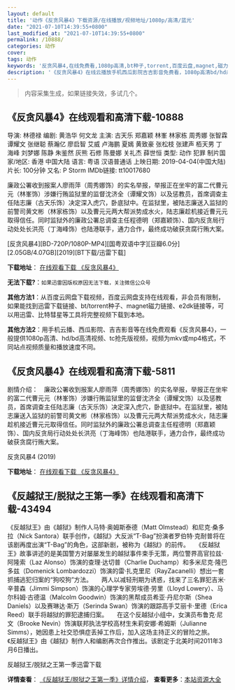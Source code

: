 ```yaml
---
layout: default
title: '动作《反贪风暴4》下载资源/在线播放/视频地址/1080p/高清/蓝光'
date: "2021-07-10T14:39:55+0800"
last_modified_at: "2021-07-10T14:39:55+0800"
permalink: /10888/
categories: 动作
cover:
tags: 动作
keywords: '反贪风暴4,在线免费看,1080p高清,bt种子,torrent,百度云盘,magnet,磁力链,迅雷下载资源'
description: '《反贪风暴4》在线云播放手机西瓜影院吉吉影音免费看，1080p高清bd/hd未删减完整版和tc抢先枪版，mkv/mp4格式，附带bt/torrent种子、magnet/磁力链、百度云盘、网盘资源迅雷下载链接'
---
```


>内容采集生成，如果链接失效，多试几个。


## 《反贪风暴4》在线观看和高清下载-10888

导演: 林德禄 编剧: 黄浩华 何文龙 主演: 古天乐 郑嘉颖 林峯 林家栋 周秀娜 张智霖 谭耀文 张继聪 蔡瀚亿 廖启智 艾威 卢海鹏 夏嫣 黄致豪 张松枝 张建声 栢天男 丁海峰 刘梦娜 陈静 朱鉴然 灰熊 石修 陈曼娜 关礼杰 薛世恒 类型: 动作 犯罪 制片国家/地区: 香港 中国大陆 语言: 粤语 汉语普通话 上映日期: 2019-04-04(中国大陆) 片长: 100分钟 又名: P Storm IMDb链接: tt10017680

廉政公署收到报案人廖雨萍（周秀娜饰）的实名举报，举报正在坐牢的富二代曹元元（林峯饰）涉嫌行贿监狱里的监督沈济全（谭耀文饰）以及惩教员，首席调查主任陆志廉（古天乐饰）决定深入虎穴，卧底狱中。在监狱里，被陆志廉送入监狱的前警司黄文彬（林家栋饰）以及曹元元两大帮派势成水火，陆志廉趁机接近曹元元取得信任。同时监狱外的廉政公署总调查主任程德明（郑嘉颖饰）、国内反贪局行动处处长洪亮（丁海峰饰）也陆港联手，通力合作，最终成功破获贪腐行贿大案。


[反贪风暴4][BD-720P/1080P-MP4][国粤双语中字][豆瓣6.0分][2.05GB/4.07GB][2019][BT下载/迅雷下载]

**下载地址**： [在线观看下载 《反贪风暴4》](https://www.btdx8.com/torrent/ftfbs_2019.html) 


**无法下载?**：`如果迅雷因版权原因无法下载，关注微信公众号 `

**其他方法1**：从百度云网盘下载视频，百度云网盘支持在线观看，非会员有限制，如果能找到迅雷下载链接、bt/torrent种子、magnet磁力链接、e2dk链接等，可以用迅雷、比特彗星等工具将完整视频下载到本地。

**其他方法2**：用手机云播、西瓜影院、吉吉影音等在线免费观看《反贪风暴4》，一般提供1080p高清、hd/bd高清视频、tc抢先版视频，视频为mkv或mp4格式，不同站点视频质量和播放速度不同。


## 《反贪风暴4》在线观看和高清下载-5811

剧情介绍：　廉政公署收到报案人廖雨萍（周秀娜饰）的实名举报，举报正在坐牢的富二代曹元元（林峯饰）涉嫌行贿监狱里的监督沈济全（谭耀文饰）以及惩教员，首席调查主任陆志廉（古天乐饰）决定深入虎穴，卧底狱中。在监狱里，被陆志廉送入监狱的前警司黄文彬（林家栋饰）以及曹元元两大帮派势成水火，陆志廉趁机接近曹元元取得信任。同时监狱外的廉政公署总调查主任程德明（郑嘉颖饰）、国内反贪局行动处处长洪亮（丁海峰饰）也陆港联手，通力合作，最终成功破获贪腐行贿大案。


反贪风暴4 (2019)

**下载地址**： [在线观看下载 《反贪风暴4》](https://www.btbtdy.me/btdy/dy15760.html) 


## 《反越狱王/脱狱之王第一季》在线观看和高清下载-43494

《反越狱王》由《越狱》制作人马特·奥姆斯泰德（Matt Olmstead）和尼克·桑多拉（Nick Santora）联手创作，《越狱》大反派“T-Bag”扮演者罗伯特·克耐普将在该剧再度出演“T-Bag”的角色，这部新剧，被称为《越狱》的前传。</div>　　《反越狱王》故事讲述的是美国警方对屡屡发生的越狱事件束手无策，两位警界高官拉兹·阿隆索（Laz Alonso）饰演的查理·达切普（Charlie Duchamp）和多米尼克·隆巴多兹（Domenick Lombardozzi）饰演的雷&middot;扎克里尼（RayZacanelli）想出一套抓捕逃犯归案的&ldquo;狗咬狗&rdquo;方法。</div>　　两人以减轻刑期为诱惑，找来了三名罪犯吉米·辛普森（Jimmi Simpson）饰演的心理学专家劳埃德·劳里（Lloyd Lowery）、马尔科姆&middot;古德温（Malcolm Goodwin）饰演的黑帮成员希亚·丹尼尔斯（Shea Daniels）以及赛琳达·斯万（Serinda Swan）饰演的跟踪高手艾丽卡&middot;里德（Erica Reed）联手将越狱的罪犯逮捕归案。</div>　　在这个反越狱小组中，女演员布鲁克·尼文（Brooke Nevin）饰演联邦执法学校高材生朱莉安娜·希姆斯（Julianne Simms），她因患上社交恐惧症丢掉工作后，加入这场主持正义的冒险之旅。</div>　　《反越狱王》由《越狱》制作人和编剧再次合作推出。该剧定于北美时间2011年3月6日播出。</div>


反越狱王/脱狱之王第一季迅雷下载

**详情查看**： [《反越狱王/脱狱之王第一季》详情介绍](/movie/43494/)， **查看更多**：[本站资源大全](/movie/t/all/)

